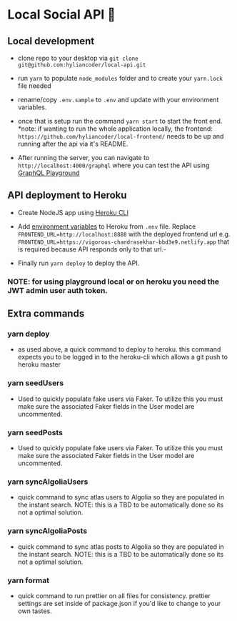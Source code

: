 # Local Social API 🐧

## Local development

- clone repo to your desktop via `git clone git@github.com:hyliancoder/local-api.git`

- run `yarn` to populate `node_modules` folder and to create your `yarn.lock` file needed

- rename/copy `.env.sample` to `.env` and update with your environment variables.

- once that is setup run the command `yarn start` to start the front end. \*note: if wanting to run the whole application locally, the frontend: `https://github.com/hyliancoder/local-frontend/` needs to be up and running after the api via it's README.

- After running the server, you can navigate to `http://localhost:4000/graphql` where you can test the API using [GraphQL Playground](https://www.apollographql.com/docs/apollo-server/testing/graphql-playground/)

## API deployment to Heroku

- Create NodeJS app using [Heroku CLI](https://devcenter.heroku.com/articles/getting-started-with-nodejs)

- Add [environment variables](https://devcenter.heroku.com/articles/config-vars) to Heroku from `.env` file.
  Replace `FRONTEND_URL=http://localhost:8888` with the deployed frontend url e.g. `FRONTEND_URL=https://vigorous-chandrasekhar-bbd3e9.netlify.app` that is required because API responds only to that url.-

- Finally run `yarn deploy` to deploy the API.

### NOTE: for using playground local or on heroku you need the JWT admin user auth token.

## Extra commands

### yarn deploy

- as used above, a quick command to deploy to heroku. this command expects you to be logged in to the heroku-cli which allows a git push to heroku master

### yarn seedUsers

- Used to quickly populate fake users via Faker. To utilize this you must make sure the associated Faker fields in the User model are uncommented.

### yarn seedPosts

- Used to quickly populate fake users via Faker. To utilize this you must make sure the associated Faker fields in the User model are uncommented.

### yarn syncAlgoliaUsers

- quick command to sync atlas users to Algolia so they are populated in the instant search. NOTE: this is a TBD to be automatically done so its not a optimal solution.

### yarn syncAlgoliaPosts

- quick command to sync atlas posts to Algolia so they are populated in the instant search. NOTE: this is a TBD to be automatically done so its not a optimal solution.

### yarn format

- quick command to run prettier on all files for consistency. prettier settings are set inside of package.json if you'd like to change to your own tastes.
